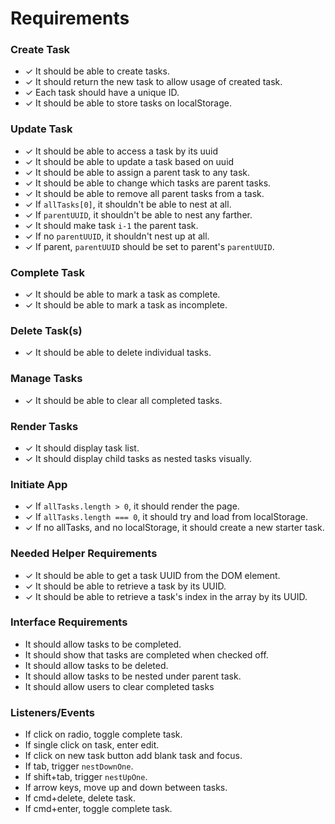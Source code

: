 # Requirements

### Create Task
- ✓ It should be able to create tasks.
- ✓ It should return the new task to allow usage of created task.
- ✓ Each task should have a unique ID.
- ✓ It should be able to store tasks on localStorage.

### Update Task
- ✓ It should be able to access a task by its uuid
- ✓ It should be able to update a task based on uuid
- ✓ It should be able to assign a parent task to any task.
- ✓ It should be able to change which tasks are parent tasks.
- ✓ It should be able to remove all parent tasks from a task.
- ✓ If `allTasks[0]`, it shouldn't be able to nest at all.
- ✓ If `parentUUID`, it shouldn't be able to nest any farther.
- ✓ It should make task `i-1` the parent task.
- ✓ If no `parentUUID`, it shouldn't nest up at all.
- ✓ If parent, `parentUUID` should be set to parent's `parentUUID`.

### Complete Task
- ✓ It should be able to mark a task as complete.
- ✓ It should be able to mark a task as incomplete.

### Delete Task(s)
- ✓ It should be able to delete individual tasks.

### Manage Tasks
- ✓ It should be able to clear all completed tasks.

### Render Tasks
- ✓ It should display task list.
- ✓ It should display child tasks as nested tasks visually.

### Initiate App
- ✓ If `allTasks.length > 0`, it should render the page.
- ✓ If `allTasks.length === 0`, it should try and load from localStorage.
- ✓ If no allTasks, and no localStorage, it should create a new starter task.

### Needed Helper Requirements
- ✓ It should be able to get a task UUID from the DOM element.
- ✓ It should be able to retrieve a task by its UUID.
- ✓ It should be able to retrieve a task's index in the array by its UUID.
<!-- it needs more here. Keep the Helpers tested and accountable -->

### Interface Requirements
- It should allow tasks to be completed.
- It should show that tasks are completed when checked off. 
- It should allow tasks to be deleted.
- It should allow tasks to be nested under parent task.
- It should allow users to clear completed tasks

### Listeners/Events
- If click on radio, toggle complete task.
- If single click on task, enter edit.
- If click on new task button add blank task and focus.
- If tab, trigger `nestDownOne`. 
- If shift+tab, trigger `nestUpOne`.
- If arrow keys, move up and down between tasks.
- If cmd+delete, delete task.
- If cmd+enter, toggle complete task.